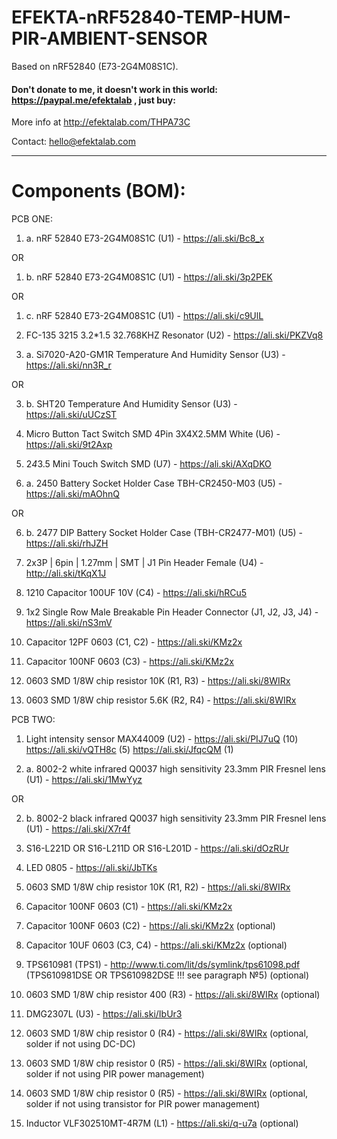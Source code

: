 # EFEKTA-nRF52840-TEMP-HUM-PIR-AMBIENT-SENSOR

Based on nRF52840 (E73-2G4M08S1C).

#### Don't donate to me, it doesn't work in this world: https://paypal.me/efektalab , just buy:

More info at http://efektalab.com/THPA73C

Contact: hello@efektalab.com

---

# Components (BOM):

PCB ONE:

1. a. nRF 52840 E73-2G4M08S1C (U1) - https://ali.ski/Bc8_x

OR

1. b. nRF 52840 E73-2G4M08S1C (U1) - https://ali.ski/3p2PEK

OR

1. c. nRF 52840 E73-2G4M08S1C (U1) - https://ali.ski/c9UlL

2. FC-135 3215 3.2*1.5 32.768KHZ Resonator (U2) - https://ali.ski/PKZVq8

3. a. Si7020-A20-GM1R Temperature And Humidity Sensor (U3) - https://ali.ski/nn3R_r

OR

3. b. SHT20 Temperature And Humidity Sensor (U3) - https://ali.ski/uUCzST

4. Micro Button Tact Switch SMD 4Pin 3X4X2.5MM White (U6) - https://ali.ski/9t2Axp

5. 2*4*3.5 Mini Touch Switch SMD (U7) - https://ali.ski/AXqDKO

6. a. 2450 Battery Socket Holder Case TBH-CR2450-M03 (U5) - https://ali.ski/mAOhnQ

OR

6. b. 2477 DIP Battery Socket Holder Case (TBH-CR2477-M01) (U5) - https://ali.ski/rhJZH

7. 2x3P | 6pin | 1.27mm | SMT | J1 Pin Header Female (U4) - http://ali.ski/tKqX1J

8. 1210 Capacitor 100UF 10V (C4) - https://ali.ski/hRCu5

9. 1x2 Single Row Male Breakable Pin Header Connector (J1, J2, J3, J4) - https://ali.ski/nS3mV

10. Capacitor 12PF 0603 (C1, C2) - https://ali.ski/KMz2x

11. Capacitor 100NF 0603 (C3) - https://ali.ski/KMz2x

12. 0603 SMD 1/8W chip resistor 10K (R1, R3) - https://ali.ski/8WIRx

13. 0603 SMD 1/8W chip resistor 5.6K (R2, R4) - https://ali.ski/8WIRx


PCB TWO:

1. Light intensity sensor MAX44009 (U2) - https://ali.ski/PIJ7uQ (10)
                                          https://ali.ski/vQTH8c (5)
                                          https://ali.ski/JfqcQM (1)

2. a. 8002-2 white infrared Q0037 high sensitivity 23.3mm PIR Fresnel lens (U1) - https://ali.ski/1MwYyz

OR

2. b. 8002-2 black infrared Q0037 high sensitivity 23.3mm PIR Fresnel lens (U1) - https://ali.ski/X7r4f

3. S16-L221D OR S16-L211D OR S16-L201D  - https://ali.ski/dOzRUr

4. LED 0805 - https://ali.ski/JbTKs

5. 0603 SMD 1/8W chip resistor 10K (R1, R2) - https://ali.ski/8WIRx

6. Capacitor 100NF 0603 (C1) - https://ali.ski/KMz2x

7. Capacitor 100NF 0603 (C2) - https://ali.ski/KMz2x (optional)

8. Capacitor 10UF 0603 (C3, C4) - https://ali.ski/KMz2x (optional)

9. TPS610981 (TPS1) - http://www.ti.com/lit/ds/symlink/tps61098.pdf  (TPS610981DSE OR TPS610982DSE !!! see paragraph №5)  (optional)

10. 0603 SMD 1/8W chip resistor 400 (R3) - https://ali.ski/8WIRx (optional)

11. DMG2307L (U3) - https://ali.ski/IbUr3

12. 0603 SMD 1/8W chip resistor 0 (R4) - https://ali.ski/8WIRx (optional, solder if not using DC-DC)

13. 0603 SMD 1/8W chip resistor 0 (R5) - https://ali.ski/8WIRx (optional, solder if not using PIR power management)

14. 0603 SMD 1/8W chip resistor 0 (R5) - https://ali.ski/8WIRx (optional, solder if not using transistor for PIR power management)

15.  Inductor VLF302510MT-4R7M (L1) - https://ali.ski/q-u7a (optional)




